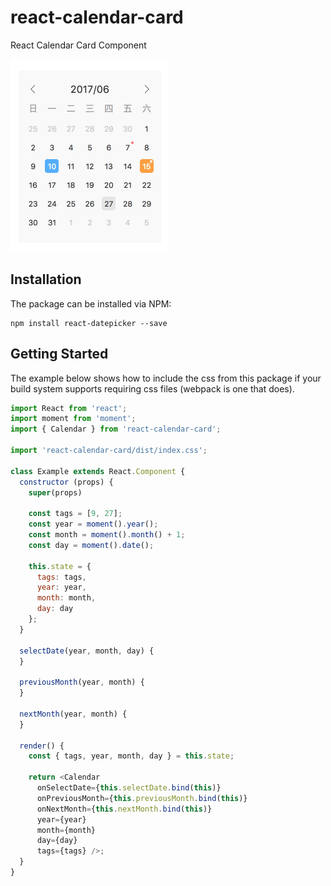 # react-calendar-card
React Calendar Card Component

<img src="./demo.png" width="254">

## Installation

The package can be installed via NPM:

```
npm install react-datepicker --save
```
## Getting Started
The example below shows how to include the css from this package if your build system supports requiring css files (webpack is one that does).
```js
import React from 'react';
import moment from 'moment';
import { Calendar } from 'react-calendar-card';

import 'react-calendar-card/dist/index.css';

class Example extends React.Component {
  constructor (props) {
    super(props)

    const tags = [9, 27];
    const year = moment().year();
    const month = moment().month() + 1;
    const day = moment().date();

    this.state = {
      tags: tags,
      year: year,
      month: month,
      day: day
    };
  }

  selectDate(year, month, day) {
  }

  previousMonth(year, month) {
  }

  nextMonth(year, month) {
  }

  render() {
    const { tags, year, month, day } = this.state;

    return <Calendar
      onSelectDate={this.selectDate.bind(this)}
      onPreviousMonth={this.previousMonth.bind(this)}
      onNextMonth={this.nextMonth.bind(this)}
      year={year}
      month={month}
      day={day}
      tags={tags} />;
  }
}
```
